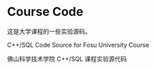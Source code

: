 # Course Code

这是大学课程的一些实验源码。

C++/SQL Code Source for Fosu University Course 

佛山科学技术学院 C++/SQL 课程实验源代码
